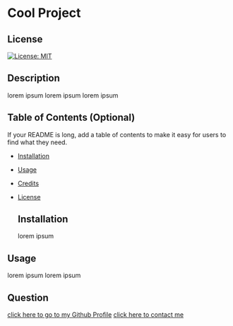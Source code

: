 # Cool Project

  ## License
[![License: MIT](https://img.shields.io/badge/License-MIT-yellow.svg)](https://opensource.org/licenses/MIT)
  
  ## Description

  lorem ipsum lorem ipsum lorem ipsum

  ## Table of Contents (Optional)

If your README is long, add a table of contents to make it easy for users to find what they need.

- [Installation](#installation)
- [Usage](#usage)
- [Credits](#credits)
- [License](#license)

  ## Installation
  lorem ipsum

## Usage 
lorem ipsum lorem ipsum

## Question
<a href="https://github.com/NKR-28">click here to go to my Github Profile</a>
  <a href="mailto:name@sample.com">click here to contact me</a>
